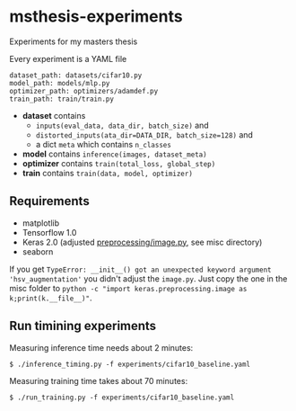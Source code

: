 # msthesis-experiments
Experiments for my masters thesis

Every experiment is a YAML file

```
dataset_path: datasets/cifar10.py
model_path: models/mlp.py
optimizer_path: optimizers/adamdef.py
train_path: train/train.py
```

* **dataset** contains
    * `inputs(eval_data, data_dir, batch_size)` and
    * `distorted_inputs(ata_dir=DATA_DIR, batch_size=128)` and
    * a dict `meta` which contains `n_classes`
* **model** contains `inference(images, dataset_meta)`
* **optimizer** contains `train(total_loss, global_step)`
* **train** contains `train(data, model, optimizer)`

## Requirements

* matplotlib
* Tensorflow 1.0
* Keras 2.0 (adjusted [preprocessing/image.py](https://github.com/fchollet/keras/pull/6003), see misc directory)
* seaborn

If you get `TypeError: __init__() got an unexpected keyword argument
'hsv_augmentation'` you didn't adjust the `image.py`. Just copy the one in
the misc folder to `python -c "import keras.preprocessing.image as k;print(k.__file__)"`.

## Run timining experiments

Measuring inference time needs about 2 minutes:

```
$ ./inference_timing.py -f experiments/cifar10_baseline.yaml
```

Measuring training time takes about 70 minutes:

```
$ ./run_training.py -f experiments/cifar10_baseline.yaml
```